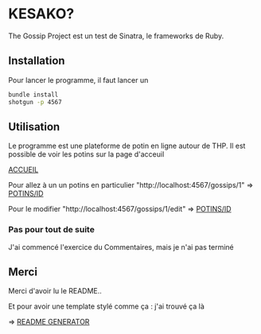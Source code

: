 # KESAKO?

The Gossip Project est un test de Sinatra, le frameworks de Ruby. 

## Installation

Pour lancer le programme, il faut lancer un 

```bash
bundle install
shotgun -p 4567
```

## Utilisation

Le programme est une plateforme de potin en ligne autour de THP. 
Il est possible de voir les potins sur la page d'acceuil 

[ACCUEIL](http://localhost:4567/)

Pour allez à un un potins en particulier 
"http://localhost:4567/gossips/1"
=> [POTINS/ID](http://localhost:4567/gossips/1)

Pour le modifier 
"http://localhost:4567/gossips/1/edit"
=> [POTINS/ID](http://localhost:4567/gossips/1/edit)

### Pas pour tout de suite

J'ai commencé l'exercice du Commentaires, mais je n'ai pas terminé

## Merci
Merci d'avoir lu le README.. 

Et pour avoir une template stylé comme ça : j'ai trouvé ça là 

=> [README GENERATOR](https://www.makeareadme.com/)

